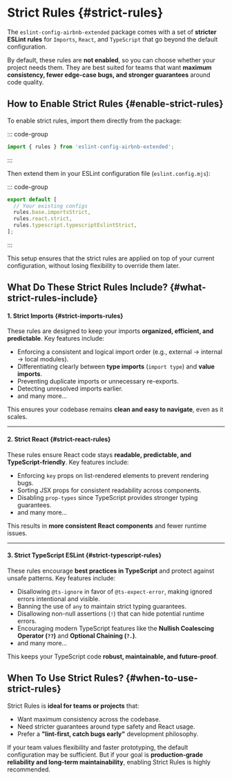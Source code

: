 # Strict Rules {#strict-rules}

The `eslint-config-airbnb-extended` package comes with a set of **stricter ESLint rules** for `Imports`, `React`, and `TypeScript` that go beyond the default configuration.

By default, these rules are **not enabled**, so you can choose whether your project needs them. They are best suited for teams that want **maximum consistency, fewer edge-case bugs, and stronger guarantees** around code quality.

## How to Enable Strict Rules {#enable-strict-rules}

To enable strict rules, import them directly from the package:

::: code-group

```ts [eslint.config.mjs]
import { rules } from 'eslint-config-airbnb-extended';
```

:::

Then extend them in your ESLint configuration file (`eslint.config.mjs`):

::: code-group

```ts [eslint.config.mjs]
export default [
  // Your existing configs
  rules.base.importsStrict,
  rules.react.strict,
  rules.typescript.typescriptEslintStrict,
];
```

:::

This setup ensures that the strict rules are applied on top of your current configuration, without losing flexibility to override them later.

## What Do These Strict Rules Include? {#what-strict-rules-include}

#### 1. Strict Imports {#strict-imports-rules}

These rules are designed to keep your imports **organized, efficient, and predictable**.
Key features include:

* Enforcing a consistent and logical import order (e.g., external → internal → local modules).
* Differentiating clearly between **type imports** (`import type`) and **value imports**.
* Preventing duplicate imports or unnecessary re-exports.
* Detecting unresolved imports earlier.
* and many more...

This ensures your codebase remains **clean and easy to navigate**, even as it scales.

---

#### 2. Strict React {#strict-react-rules}

These rules ensure React code stays **readable, predictable, and TypeScript-friendly**.
Key features include:

* Enforcing `key` props on list-rendered elements to prevent rendering bugs.
* Sorting JSX props for consistent readability across components.
* Disabling `prop-types` since TypeScript provides stronger typing guarantees.
* and many more...

This results in **more consistent React components** and fewer runtime issues.

---

#### 3. Strict TypeScript ESLint {#strict-typescript-rules}

These rules encourage **best practices in TypeScript** and protect against unsafe patterns.
Key features include:

* Disallowing `@ts-ignore` in favor of `@ts-expect-error`, making ignored errors intentional and visible.
* Banning the use of `any` to maintain strict typing guarantees.
* Disallowing non-null assertions (`!`) that can hide potential runtime errors.
* Encouraging modern TypeScript features like the **Nullish Coalescing Operator (`??`)** and **Optional Chaining (`?.`)**.
* and many more...

This keeps your TypeScript code **robust, maintainable, and future-proof**.

## When To Use Strict Rules? {#when-to-use-strict-rules}

Strict Rules is **ideal for teams or projects** that:

* Want maximum consistency across the codebase.
* Need stricter guarantees around type safety and React usage.
* Prefer a **"lint-first, catch bugs early"** development philosophy.

If your team values flexibility and faster prototyping, the default configuration may be sufficient. But if your goal is **production-grade reliability and long-term maintainability**, enabling Strict Rules is highly recommended.
